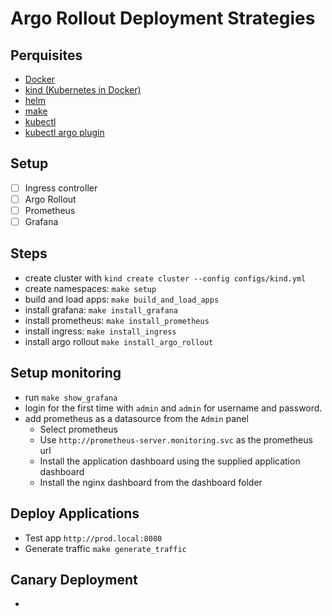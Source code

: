 # Argo Rollout Deployment Strategies 

## Perquisites
- [Docker]()
- [kind (Kubernetes in Docker)]()
- [helm]()
- [make]()
- [kubectl]()
- [kubectl argo plugin]()

## Setup

- [ ] Ingress controller
- [ ] Argo Rollout
- [ ] Prometheus
- [ ] Grafana

## Steps
- create cluster with `kind create cluster --config configs/kind.yml`
- create namespaces: `make setup` 
- build and load apps: `make build_and_load_apps`
- install grafana: `make install_grafana`
- install prometheus: `make install_prometheus`
- install ingress: `make install_ingress`
- install argo rollout `make install_argo_rollout`


## Setup monitoring
- run `make show_grafana`
- login for the first time with `admin` and `admin` for username and password.
- add prometheus as a datasource from the `Admin` panel
  - Select prometheus
  - Use `http://prometheus-server.monitoring.svc` as the prometheus url
  - Install the application dashboard using the supplied application dashboard
  - Install the nginx dashboard from the dashboard folder

## Deploy Applications

- Test app `http://prod.local:8080` 
- Generate traffic `make generate_traffic`

## Canary Deployment
- 